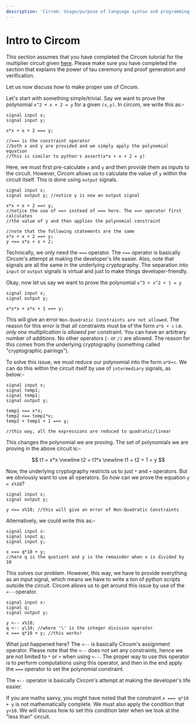 ```yaml
---
description: 'Circom: Usage/purpose of language syntax and programming practices'
---
```


# Intro to Circom

This section assumes that you have completed the Circom tutorial for the multiplier circuit given [here](https://docs.circom.io/getting-started/installation/). Please make sure you have completed the section that explains the power of tau ceremony and proof generation and verification.

Let us now discuss how to make proper use of Circom.

Let's start with something simple/trivial. Say we want to prove the polynomial `x^2 + x + 2 = y` for a given `(x,y)`. In circom, we write this as:-

```
signal input x;
signal input y;

x*x + x + 2 === y;

//=== is the constraint operator
//both x and y are provided and we simply apply the polynomial equation
//This is similar to python's assert(x*x + x + 2 = y)
```

Here, we must first pre-calculate `x` and `y` and then provide them as inputs to the circuit. However, Circom allows us to calculate the value of `y` within the circuit itself. This is done using `output` signals.

```
signal input x;
signal output y; //notice y is now an output signal

x*x + x + 2 ==> y;
//notice the use of ==> instead of === here. The ==> operator first calculates
//the value of y and then applies the polynomial constraint

//note that the following statements are the same
x*x + x + 2 ==> y;
y <== x*x + x + 2;
```

Technically, we only need the `===` operator. The `<==` operator is basically Circom's attempt at making the developer's life easier. Also, note that signals are all the same in the underlying cryptography. The separation into `input` or `output`  signals is virtual and just to make things developer-friendly.

Okay, now let us say we want to prove the polynomial `x^3 + x^2 + 1 = y`

```
signal input x;
signal output y;

x*x*x + x*x + 1 ==> y;
```

This will give an error `Non-Quadratic Constraints are not allowed`. The reason for this error is that all constraints must be of the form `a*b + c` i.e. _only one multiplication is allowed_ per constraint. You can have an arbitrary number of additions. No other operators (`-` or `/)` are allowed. The reason for this comes from the underlying cryptography (something called "cryptographic pairings").

To solve this issue, we must reduce our polynomial into the form `a*b+c`. We can do this within the circuit itself by use of `intermediary` signals, as below:-

```
signal input x;
signal temp1;
signal temp2;
signal output y;

temp1 <== x*x;
temp2 <== temp1*x;
temp2 + temp1 + 1 ==> y;

//this way, all the expressions are reduced to quadratic/linear
```

This changes the polynomial we are proving. The set of polynomials we are proving in the above circuit is:-&#x20;

$$
t1 = x*x
\newline
t2 = t1*x
\newline
t1 + t2 + 1 = y
$$



Now, the underlying cryptography restricts us to just `*` and `+` operators. But we obviously want to use all operators. So how can we prove the equation `y = x%10`?

```
signal input x;
signal output y;

y <== x%10; //this will give an error of Non-Quadratic Constraints
```

Alternatively, we could write this as:-

```
signal input x:
signal input q;
signal input y;

x === q*10 + y;
//here q is the quotient and y is the remainder when x is divided by 10
```

This solves our problem. However, this way, we have to provide everything as an input signal, which means we have to write a ton of python scripts outside the circuit. Circom allows us to get around this issue by use of the `<--` operator.

```
signal input x:
signal q;
signal output y;

y <-- x%10;
q <-- y\10; //where '\' is the integer division operator
x === q*10 + y; //this works!
```

What just happened here? The `<--` is basically Circom's assignment operator. Please note that the `<--` does not set any constraints, hence we are not limited to `*` or `+` when using `<--`. The proper way to use this operator is to perform computations using this operator, and then in the end apply the `===` operator to set the polynomial constraint.

The `<--` operator is basically Circom's attempt at making the developer's life easier.

If you are maths savvy, you might have noted that the constraint `x === q*10 + y` is not mathematically complete. We must also apply the condition that `y<10`. We will discuss how to set this condition later when we look at the "less than" circuit.



